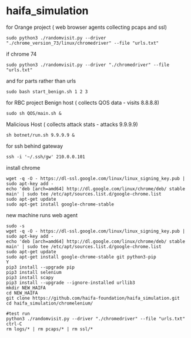 # haifa_simulation


for Orange project ( web browser agents collecting pcaps and ssl) 
```
sudo python3 ./randomvisit.py --driver "./chrome_version_73/linux/chromedriver" --file "urls.txt"
```
if chrome 74 
```
sudo python3 ./randomvisit.py --driver "./chromedriver" --file "urls.txt"
```
and for parts rather than urls 
```
sudo bash start_benign.sh 1 2 3
```



for RBC project 
Benign host ( collects QOS data - visits 8.8.8.8) 
```
sudo sh QOS/main.sh & 
```

Malicious Host ( collects attack stats - attacks 9.9.9.9) 
```
sh botnet/run.sh 9.9.9.9 &
```


for ssh behind gateway 
```
ssh -i '~/.ssh/gw' 210.0.0.101
```


install chrome 
```
wget -q -O - https://dl-ssl.google.com/linux/linux_signing_key.pub | sudo apt-key add -
echo 'deb [arch=amd64] http://dl.google.com/linux/chrome/deb/ stable main' | sudo tee /etc/apt/sources.list.d/google-chrome.list
sudo apt-get update 
sudo apt-get install google-chrome-stable
```
new machine runs web agent 
```
sudo -s
wget -q -O - https://dl-ssl.google.com/linux/linux_signing_key.pub | sudo apt-key add -
echo 'deb [arch=amd64] http://dl.google.com/linux/chrome/deb/ stable main' | sudo tee /etc/apt/sources.list.d/google-chrome.list
sudo apt-get update 
sudo apt-get install google-chrome-stable git python3-pip 
Y
pip3 install --upgrade pip
pip3 install selenium 
pip3 install scapy 
pip3 install --upgrade --ignore-installed urllib3
mkdir NEW_HAIFA
cd NEW_HAIFA
git clone https://github.com/haifa-foundation/haifa_simulation.git
cd haifa_simulation/chromelenium/

#test run 
python3 ./randomvisit.py --driver "./chromedriver" --file "urls.txt"
ctrl-C 
rm logs/* | rm pcaps/* | rm ssl/*

```
